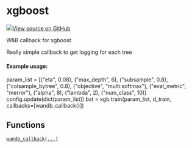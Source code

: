 # xgboost

<!-- Insert buttons and diff -->


[![](https://www.tensorflow.org/images/GitHub-Mark-32px.png)View source on GitHub](https://www.github.com/wandb/client/tree/v0.10.27/wandb/integration/xgboost/__init__.py)




W&B callback for xgboost


Really simple callback to get logging for each tree

#### Example usage:



param_list = [("eta", 0.08), ("max_depth", 6), ("subsample", 0.8), ("colsample_bytree", 0.8), ("objective", "multi:softmax"), ("eval_metric", "merror"), ("alpha", 8), ("lambda", 2), ("num_class", 10)]
config.update(dict(param_list))
bst = xgb.train(param_list, d_train, callbacks=[wandb_callback()])

## Functions

[`wandb_callback(...)`](./wandb_callback.md)

